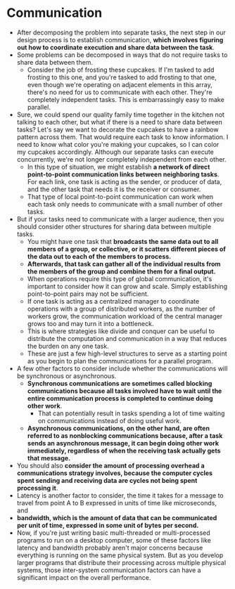 # Communication

- After decomposing the problem into separate tasks, the next step in our design process is to establish communication, **which involves figuring out how to coordinate execution and share data between the task**.
- Some problems can be decomposed in ways that do not require tasks to share data between them.
  - Consider the job of frosting these cupcakes. If I'm tasked to add frosting to this one, and you're tasked to add frosting to that one, even though we're operating on adjacent elements in this array, there's no need for us to communicate with each other. They're completely independent tasks. This is embarrassingly easy to make parallel.
- Sure, we could spend our quality family time together in the kitchen not talking to each other, but what if there is a need to share data between tasks? Let's say we want to decorate the cupcakes to have a rainbow pattern across them. That would require each task to know information. I need to know what color you're making your cupcakes, so I can color my cupcakes accordingly. Although our separate tasks can execute concurrently, we're not longer completely independent from each other.
  - In this type of situation, we might establish **a network of direct point-to-point communication links between neighboring tasks**. For each link, one task is acting as the sender, or producer of data, and the other task that needs it is the receiver or consumer.
  - That type of local point-to-point communication can work when each task only needs to communicate with a small number of other tasks.
- But if your tasks need to communicate with a larger audience, then you should consider other structures for sharing data between multiple tasks.
  - You might have one task that **broadcasts the same data out to all members of a group, or collective, or it scatters different pieces of the data out to each of the members to process.**
  - **Afterwards, that task can gather all of the individual results from the members of the group and combine them for a final output.**
  -  When operations require this type of global communication, it's important to consider how it can grow and scale. Simply establishing point-to-point pairs may not be sufficient.
  - If one task is acting as a centralized manager to coordinate operations with a group of distributed workers, as the number of workers grow, the communication workload of the central manager grows too and may turn it into a bottleneck.
  - This is where strategies like divide and conquer can be useful to distribute the computation and communication in a way that reduces the burden on any one task.
  - These are just a few high-level structures to serve as a starting point as you begin to plan the communications for a parallel program.
- A few other factors to consider include whether the communications will be synchronous or asynchronous.
  - **Synchronous communications are sometimes called blocking communications because all tasks involved have to wait until the entire communication process is completed to continue doing other work**.
    - That can potentially result in tasks spending a lot of time waiting on communications instead of doing useful work.
  -  **Asynchronous communications, on the other hand, are often referred to as nonblocking communications because, after a task sends an asynchronous message, it can begin doing other work immediately, regardless of when the receiving task actually gets that message.**
-  You should also **consider the amount of processing overhead a communications strategy involves, because the computer cycles spent sending and receiving data are cycles not being spent processing it**.
- Latency is another factor to consider, the time it takes for a message to travel from point A to B expressed in units of time like microseconds, and
- **bandwidth, which is the amount of data that can be communicated per unit of time, expressed in some unit of bytes per second.** 
- Now, if you're just writing basic multi-threaded or multi-processed programs to run on a desktop computer, some of these factors like latency and bandwidth probably aren't major concerns because everything is running on the same physical system. But as you develop larger programs that distribute their processing across multiple physical systems, those inter-system communication factors can have a significant impact on the overall performance.
